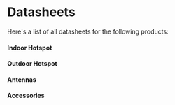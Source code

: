 # Datasheets

Here's a list of all datasheets for the following products:

#### Indoor Hotspot

#### Outdoor Hotspot

#### Antennas

#### Accessories
